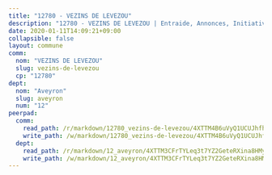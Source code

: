 ```yaml
---
title: "12780 - VEZINS DE LEVEZOU"
description: "12780 - VEZINS DE LEVEZOU | Entraide, Annonces, Initiatives"
date: 2020-01-11T14:09:21+09:00
collapsible: false
layout: commune
comm:
  nom: "VEZINS DE LEVEZOU"
  slug: vezins-de-levezou
  cp: "12780"
dept:
  nom: "Aveyron"
  slug: aveyron
  num: "12"
peerpad:
  comm:
    read_path: /r/markdown/12780_vezins-de-levezou/4XTTM4B6uVyQ1UCUJhfhc9rvb9xzhEh9Q9FXYiYX2La9FL63d
    write_path: /w/markdown/12780_vezins-de-levezou/4XTTM4B6uVyQ1UCUJhfhc9rvb9xzhEh9Q9FXYiYX2La9FL63d-K3TgTzwZtCRwdTvpQnGav1EjNza92xYogmpbB125WhpPHbMVXQrWK3vdVz9F7qVLuir7mAC4ES7S3mVE1oWJTCTepLJ7rraMWYb2sMjCNCdGmbyN69hBgiv7KvsdhmfcwSqXMMHu
  dept:
    read_path: /r/markdown/12_aveyron/4XTTM3CFrTYLeq3t7YZ2GeteRXina8HMy585xLdATaEm28gJq
    write_path: /w/markdown/12_aveyron/4XTTM3CFrTYLeq3t7YZ2GeteRXina8HMy585xLdATaEm28gJq-K3TgUfu3tdsvnJNzfCjLcQBm4uQ83gag77qnaAo9pjUvbpQyfAVAxJdyULKffeJFVcGHHVraYZNVQhiGBeBUKBFLy2Vr8dapgU6tQCmoJQ6dgnoqRGmK9bSxqhW9VArfxRuTPcgV
---
```


